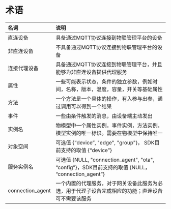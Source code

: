 # 术语

| 名词       | 说明                                                         |
| :--------- | :-------------------------------------------------------|
| 直连设备   | 具备通过MQTT协议连接到物联管理平台的设备                       |
| 非直连设备 | 不具备通过MQTT协议连接到物联管理平台的设备                     |
| 连接代理设备   | 具备通过MQTT协议连接到物联管理平台，并且能够为非直连设备提供代理服务 |
| 属性       | 一些可能表示状态，条件的独立参数，例如时间，名称，版本，温度，容量，开关等基础属性 |
| 方法       | 一个方法是一个具体的操作，有入参与出参，通过调用可以得到一个结果 |
| 事件       | 一些由条件触发的消息，由设备端主动发出 |
| 实例名       | 物模型中一个属性实例，事件实例，方法实例，模型实例的唯一标识。需要在物模型中保持唯一 |
| 对象空间       | 可选值 {“device”, "edge", "group"}， SDK目前支持的取值 {“device”}|
| 服务实例名       | 可选值 {NULL, "connection_agent", "ota", “config”}，SDK目前支持的取值 {NULL， “connection_agent”}|
| connection_agent       | 一个内置的代理服务，对于网关设备此服务为必选，用于代理子设备完成相应的功能；直连设备可不需要该服务|

